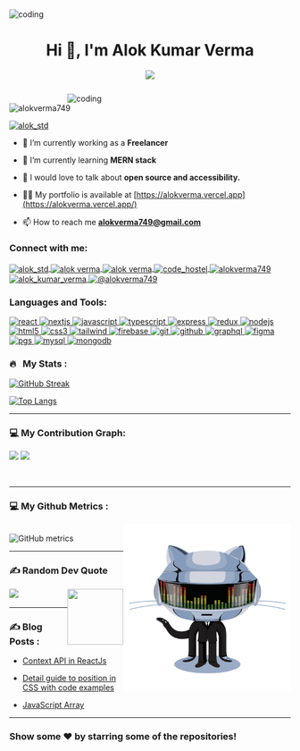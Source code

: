 <img align="center" src="https://github.com/alokVerma749/asignmentSem3/blob/master/Alok%20kumar%20verma.gif" alt="coding" width="900" height ="350" />
<h1 align="center">Hi 👋, I'm Alok Kumar Verma</h1>
<p align="center" display="block"><img src="https://readme-typing-svg.herokuapp.com/?size=30&duration=5001&color=2d7e5e&vCenter=true&center=true&width=460&lines=full-stack+web+developer" </p> 
<h3 align="center"></h3>

<img align="right" src="https://cdn.dribbble.com/users/1162077/screenshots/3848914/programmer.gif" alt="coding" width="400" />

<p align="left"> <img src="https://komarev.com/ghpvc/?username=alokverma749&label=Profile%20views&color=0e75b6&style=flat" alt="alokverma749" /> </p>

<p align="left"> <a href="https://twitter.com/alok_std" target="blank"><img src="https://img.shields.io/twitter/follow/alok_std?logo=twitter&style=for-the-badge" alt="alok_std" /></a> </p>

- 🔭 I’m currently working as a **Freelancer**

- 🌱 I’m currently learning **MERN stack**

- 💬  I would love to talk about **open source and accessibility.**

- 👨‍💻 My portfolio is available at [https://alokverma.vercel.app](https://alokverma.vercel.app/)

- 📫 How to reach me **alokverma749@gmail.com**

<h3 align="left">Connect with me:</h3>
<p align="left">
  <a href="https://twitter.com/alok_std" target="blank">
    <img align="center" src="https://cdn.jsdelivr.net/npm/simple-icons@v3/icons/twitter.svg" alt="alok_std" height="30" width="40" />
  </a>
  <a href="https://www.youtube.com/channel/UCy7JO3d_C1pc1CcONs2MY0g" target="blank">
    <img align="center" src="https://cdn.jsdelivr.net/npm/simple-icons@3.0.1/icons/linkedin.svg" alt="alok verma" height="30" width="40" />
  </a>
  <a href="https://linkedin.com/in/alok verma" target="blank">
    <img align="center" src="https://cdn.jsdelivr.net/npm/simple-icons@3.1.0/icons/youtube.svg" alt="alok verma" height="30" width="40" />
  </a>
  <a href="https://instagram.com/code_hostel" target="blank">
    <img align="center" src="https://cdn.jsdelivr.net/npm/simple-icons@3.0.1/icons/instagram.svg" alt="code_hostel" height="30" width="40" />
  </a>
  <a href="https://www.hackerrank.com/alokverma749" target="blank">
    <img align="center" src="https://cdn.jsdelivr.net/npm/simple-icons@3.1.0/icons/hackerrank.svg" alt="alokverma749" height="30" width="40" />
  </a>
  <a href="https://www.leetcode.com/alok_kumar_verma" target="blank">
    <img align="center" src="https://cdn.jsdelivr.net/npm/simple-icons@3.1.0/icons/leetcode.svg" alt="alok_kumar_verma" height="30" width="40" />
  </a>
  <a href="https://www.hackerearth.com/@alokverma749" target="blank">
    <img align="center" src="https://cdn.jsdelivr.net/npm/simple-icons@3.1.0/icons/hackerearth.svg" alt="@alokverma749" height="30" width="40" />
  </a>
</p>


<h3 align="left">Languages and Tools:</h3>
<p align="left">
  <a href="https://react.dev/" target="_blank" rel="noreferrer">
    <img src="https://user-images.githubusercontent.com/25181517/183897015-94a058a6-b86e-4e42-a37f-bf92061753e5.png" alt="react" width="40" height="40"/>
  </a>
  <a href="https://nextjs.org/" target="_blank" rel="noreferrer">
    <img src="https://github.com/marwin1991/profile-technology-icons/assets/136815194/5f8c622c-c217-4649-b0a9-7e0ee24bd704" alt="nextjs" width="40" height="40"/>
  </a>
  <a href="https://getbootstrap.com" target="_blank" rel="noreferrer">
    <img src="https://user-images.githubusercontent.com/25181517/117447155-6a868a00-af3d-11eb-9cfe-245df15c9f3f.png" alt="javascript" width="40" height="40"/>
  </a>
  <a href="https://www.typescriptlang.org/" target="_blank" rel="noreferrer">
    <img src="https://user-images.githubusercontent.com/25181517/183890598-19a0ac2d-e88a-4005-a8df-1ee36782fde1.png" alt="typescript" width="40" height="40"/>
  </a>
  <a href="https://expressjs.com/" target="_blank" rel="noreferrer">
    <img src="https://user-images.githubusercontent.com/25181517/183859966-a3462d8d-1bc7-4880-b353-e2cbed900ed6.png" alt="express" width="40" height="40"/>
  </a>
  <a href="https://redux.js.org/" target="_blank" rel="noreferrer">
    <img src="https://user-images.githubusercontent.com/25181517/187896150-cc1dcb12-d490-445c-8e4d-1275cd2388d6.png" alt="redux" width="40" height="40"/>
  </a>
  <a href="https://nodejs.org/en" target="_blank" rel="noreferrer">
    <img src="https://user-images.githubusercontent.com/25181517/183568594-85e280a7-0d7e-4d1a-9028-c8c2209e073c.png" alt="nodejs" width="40" height="40"/>
  </a>
  <a href="https://www.w3schools.com/html/" target="_blank" rel="noreferrer">
    <img src="https://user-images.githubusercontent.com/25181517/192158954-f88b5814-d510-4564-b285-dff7d6400dad.png" alt="html5" width="40" height="40"/>
  </a>
  <a href="https://www.w3schools.com/css3/" target="_blank" rel="noreferrer">
    <img src="https://user-images.githubusercontent.com/25181517/183898674-75a4a1b1-f960-4ea9-abcb-637170a00a75.png" alt="css3" width="40" height="40"/>
  </a>
  <a href="https://tailwindcss.com/" target="_blank" rel="noreferrer">
    <img src="https://user-images.githubusercontent.com/25181517/202896760-337261ed-ee92-4979-84c4-d4b829c7355d.png" alt="tailwind" width="40" height="40"/>
  </a>
  <a href="https://firebase.google.com/" target="_blank" rel="noreferrer">
    <img src="https://user-images.githubusercontent.com/25181517/189716855-2c69ca7a-5149-4647-936d-780610911353.png" alt="firebase" width="40" height="40"/>
  </a>
  <a href="https://git-scm.com/" target="_blank" rel="noreferrer">
    <img src="https://user-images.githubusercontent.com/25181517/192108372-f71d70ac-7ae6-4c0d-8395-51d8870c2ef0.png" alt="git" width="40" height="40"/>
  </a>
  <a href="https://www.github.com" target="_blank" rel="noreferrer">
    <img src="https://user-images.githubusercontent.com/25181517/192108374-8da61ba1-99ec-41d7-80b8-fb2f7c0a4948.png" alt="github" width="40" height="40"/>
  </a>
  <a href="https://graphql.org/" target="_blank" rel="noreferrer">
    <img src="https://user-images.githubusercontent.com/25181517/192107856-aa92c8b1-b615-47c3-9141-ed0d29a90239.png" alt="graphql" width="40" height="40"/>
  </a>
  <a href="https://www.figma.com/" target="_blank" rel="noreferrer">
    <img src="https://user-images.githubusercontent.com/25181517/189715289-df3ee512-6eca-463f-a0f4-c10d94a06b2f.png" alt="figma" width="40" height="40"/>
  </a>
  <a href="https://www.postgresql.org/" target="_blank" rel="noreferrer">
    <img src="https://user-images.githubusercontent.com/25181517/117208740-bfb78400-adf5-11eb-97bb-09072b6bedfc.png" alt="pgs" width="40" height="40"/>
  </a>
  <a href="https://www.mysql.com/" target="_blank" rel="noreferrer">
    <img src="https://user-images.githubusercontent.com/25181517/183896128-ec99105a-ec1a-4d85-b08b-1aa1620b2046.png" alt="mysql" width="40" height="40"/>
  </a>
  <a href="https://www.mongodb.com/" target="_blank" rel="noreferrer">
    <img src="https://webimages.mongodb.com/_com_assets/cms/kuyj3d95v5vbmm2f4-horizontal_white.svg?auto=format%252Ccompress" alt="mongodb" width="80" height="30"/>
  </a>
</p>


### 🔥 &nbsp; My Stats :
[![GitHub Streak](http://github-readme-streak-stats.herokuapp.com?user=alokVerma749&theme=dracula)](https://git.io/streak-stats)

[![Top Langs](https://github-readme-stats.vercel.app/api/top-langs/?username=alokVerma749&layout=compact&theme=dracula)](https://github.com/anuraghazra/github-readme-stats)

---

### 💻 My Contribution Graph:
![](https://github-profile-summary-cards.vercel.app/api/cards/profile-details?username=alokVerma749&theme=vue)
   ![](https://activity-graph.herokuapp.com/graph?username=alokVerma749&theme=dracula&hide_border=true&area=true)
  
   <br/>
   
   ---

### 💻 My Github Metrics :

<img align="right" width="300" height="300" src="https://github.com/alokVerma749/Images/blob/master/hello.gif"></a>
<br>
![GitHub metrics](https://metrics.lecoq.io/alokVerma749)  

---

### ✍️ Random Dev Quote

<img align="right" height="100" width="100" src="https://customsitesmedia.usc.edu/wp-content/uploads/sites/308/2016/10/17131545/tumblr_o7jfjpvlny1tbhzhno1_500.gif" width="930"/>

![](https://quotes-github-readme.vercel.app/api?type=horizontal&theme=radical)

---

### ✍️ Blog Posts : 
- [Context API in ReactJs](https://alokverma.hashnode.dev/context-api-in-reactjs)

- [Detail guide to position in CSS with code examples](https://alokverma.hashnode.dev/detail-guide-to-position-in-css-with-code-examples)

- [JavaScript Array](https://alokverma.hashnode.dev/javascript-array)

---

### Show some ❤️ by starring some of the repositories!

